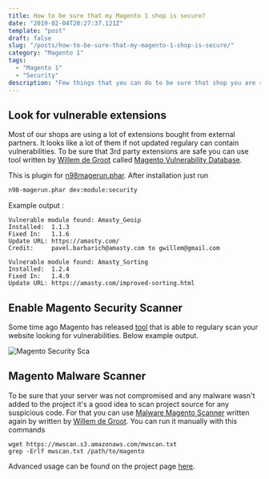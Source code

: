 ```yaml
---
title: How to be sure that my Magento 1 shop is secure?
date: "2019-02-04T20:27:37.121Z"
template: "post"
draft: false
slug: "/posts/how-to-be-sure-that-my-magento-1-shop-is-secure/"
category: "Magento 1"
tags:
  - "Magento 1"
  - "Security"
description: "Few things that you can do to be sure that shop you are running is safe."
---
```


## Look for vulnerable extensions

Most of our shops are using a lot of extensions bought from external partners. It looks like a lot of them if not updated regulary can contain vulnerabilities.
To be sure that 3rd party extensions are safe you can use tool written by [Willem de Groot](https://twitter.com/gwillem) called [Magento Vulnerability Database](https://github.com/gwillem/magevulndb).

This is plugin for [n98magerun.phar](https://github.com/netz98/n98-magerun). After installation just run

```bash
n98-magerun.phar dev:module:security
```

Example output :

```
Vulnerable module found: Amasty_Geoip
Installed:  1.1.3
Fixed In:   1.1.6
Update URL: https://amasty.com/
Credit:     pavel.barbarich@amasty.com to gwillem@gmail.com

Vulnerable module found: Amasty_Sorting
Installed:  1.2.4
Fixed In:   1.4.9
Update URL: https://amasty.com/improved-sorting.html
```

## Enable Magento Security Scanner

Some time ago Magento has released [tool](https://account.magento.com/scanner/) that is able to regulary scan your website looking for vulnerabilities. Below example output.

![Magento Security Sca](/media/security-1.png)

## Magento Malware Scanner

To be sure that your server was not compromised and any malware wasn't added to the project it's a good idea to scan project source for any suspicious code. For that you can use [Malware Magento Scanner](https://github.com/gwillem/magento-malware-scanner) written again by written by [Willem de Groot](https://twitter.com/gwillem).
You can run it manually with this commands

```
wget https://mwscan.s3.amazonaws.com/mwscan.txt
grep -Erlf mwscan.txt /path/to/magento
```

Advanced usage can be found on the project page [here](https://github.com/gwillem/magento-malware-scanner/blob/master/docs/usage.md).
